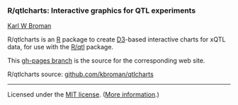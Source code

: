 ### R/qtlcharts: Interactive graphics for QTL experiments

[Karl W Broman](http://www.biostat.wisc.edu/~kbroman)

R/qtlcharts is an [R](http://www.r-project.org) package to create
[D3](http://d3js.org)-based interactive charts for xQTL data, for use
with the [R/qtl](http://www.rqtl.org) package.

This
[gh-pages branch](https://github.com/kbroman/qtlcharts/tree/gh-pages)
is the source for the corresponding web site.

R/qtlcharts source: [github.com/kbroman/qtlcharts](http://github.com/kbroman/qtlcharts)


---

Licensed under the [MIT license](LICENSE). ([More information](http://en.wikipedia.org/wiki/MIT_License).)
